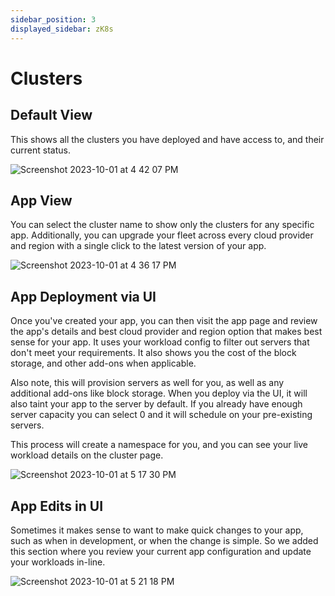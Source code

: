 ```yaml
---
sidebar_position: 3
displayed_sidebar: zK8s
---
```


# Clusters

## Default View

This shows all the clusters you have deployed and have access to, and their current status.

![Screenshot 2023-10-01 at 4 42 07 PM](https://github.com/zeus-fyi/zeus/assets/17446735/99bebef1-5a3b-45d5-9605-ac68658b6cac)

## App View

You can select the cluster name to show only the clusters for any specific app. Additionally, you can upgrade your fleet
across every cloud provider and region with a single click to the latest version of your app.

![Screenshot 2023-10-01 at 4 36 17 PM](https://github.com/zeus-fyi/zeus/assets/17446735/a62b00ce-5b81-48e5-b201-a3251872ebf2)

## App Deployment via UI

Once you've created your app, you can then visit the app page and review the app's details and best cloud provider and
region
option that makes best sense for your app. It uses your workload config to filter out servers that don't meet your
requirements. It also shows you the cost of the block storage, and other add-ons when applicable.

Also note, this will provision servers as well for you, as well as any additional add-ons like block storage.
When you deploy via the UI, it will also taint your app to the server by default. If you already have enough
server capacity you can select 0 and it will schedule on your pre-existing servers.

This process will create a namespace for you, and you can see your live workload details on the cluster page.

![Screenshot 2023-10-01 at 5 17 30 PM](https://github.com/zeus-fyi/zeus/assets/17446735/107ace70-1a9e-4208-a184-6d2d70d713a4)

## App Edits in UI

Sometimes it makes sense to want to make quick changes to your app, such as when in development, or when the change is
simple.
So we added this section where you review your current app configuration and update your workloads in-line.

![Screenshot 2023-10-01 at 5 21 18 PM](https://github.com/zeus-fyi/zeus/assets/17446735/fd4c1f56-1cde-45b1-b21f-075cf73533f3)
